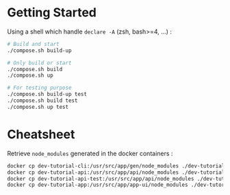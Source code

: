# Getting Started

Using a shell which handle `declare -A`  (zsh, bash>=4, ...) :
```bash
# Build and start
./compose.sh build-up

# Only build or start
./compose.sh build
./compose.sh up

# For testing purpose
./compose.sh build-up test
./compose.sh build test
./compose.sh up test
```

# Cheatsheet

Retrieve `node_modules` generated in the docker containers :

```bash
docker cp dev-tutorial-cli:/usr/src/app/gen/node_modules ./dev-tutorial-cli/
docker cp dev-tutorial-api:/usr/src/app/api/node_modules ./dev-tutorial-api/
docker cp dev-tutorial-api-test:/usr/src/app/api/node_modules ./dev-tutorial-api/
docker cp dev-tutorial-app:/usr/src/app/app-ui/node_modules ./dev-tutorial-app/
```
